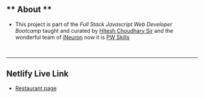 # 
## ** About **

- This project is part of the *Full Stack Javascript Web Developer Bootcamp* taught and curated by 
[Hitesh Choudhary Sir](https://www.instagram.com/hiteshchoudharyofficial) and the wonderful team of [iNeuron](https://ineuron.ai/) now it is [PW Skills](https://pwskills.com/)

&nbsp;
***
## **Netlify Live Link**
- [Restaurant page](https://statuesque-yeot-205c62.netlify.app/)

